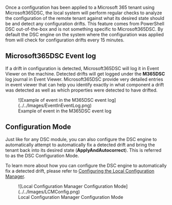Once a configuration has been applied to a Microsoft 365 tenant using Microsoft365DSC, the local system will perform regular checks to analyze the configuration of the remote tenant against what its desired state should be and detect any configuration drifts. This feature comes from PowerShell DSC out-of-the-box and is not something specific to Microsoft365DSC. By default the DSC engine on the system where the configuration was applied from will check for configuration drifts every 15 minutes.

## Microsoft365DSC Event log

If a drift in configuration is detected, Microsoft365DSC will log it in Event Viewer on the machine. Detected drifts will get logged under the **M365DSC** log journal in Event Viewer. Microsoft365DSC provide very detailed entries in event viewer that can help you identify exactly in what component a drift was detected as well as which properties were detected to have drifted.

<figure markdown>
  ![Example of event in the M365DSC event log](../../Images/EventInEventLog.png)
  <figcaption>Example of event in the M365DSC event log</figcaption>
</figure>

## Configuration Mode

Just like for any DSC module, you can also configure the DSC engine to automatically attempt to automatically fix a detected drift and bring the tenant back into its desired state (**ApplyAndAutocorrect**). This is referred to as the DSC Configuration Mode.

To learn more about how you can configure the DSC engine to automatically fix a detected drift, please refer to <a href="https://docs.microsoft.com/en-us/powershell/dsc/managing-nodes/metaconfig?view=dsc-1.1">Configuring the Local Configuration Manager</a>.

<figure markdown>
  ![Local Configuration Manager Configuration Mode](../../Images/LCMConfig.png)
  <figcaption>Local Configuration Manager Configuration Mode</figcaption>
</figure>
